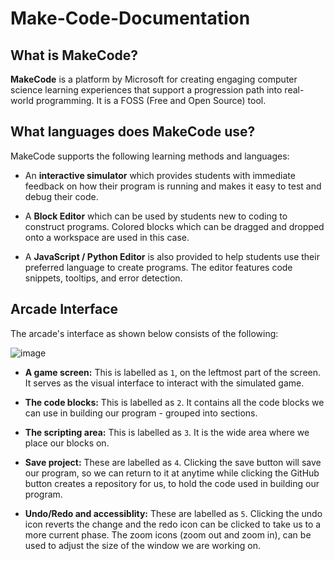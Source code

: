 # Make-Code-Documentation

## What is MakeCode?

**MakeCode** is a platform by Microsoft for creating engaging computer science learning experiences that support a progression path into real-world programming. It is a FOSS (Free and Open Source) tool.

## What languages does MakeCode use?

MakeCode supports the following learning methods and languages:

- An **interactive simulator** which provides students with immediate feedback on how their program is running and makes it easy to test and debug their code.

- A **Block Editor** which can be used by students new to coding to construct programs. Colored blocks which can be dragged and dropped onto a workspace are used in this case.

- A **JavaScript / Python Editor** is also provided to help students use their preferred language to create programs. The editor features code snippets, tooltips, and error detection.

## Arcade Interface

The arcade's interface as shown below consists of the following:

![image](https://user-images.githubusercontent.com/49791498/139707328-ec5d55f8-c37d-4e87-b79e-9de483da4ca4.png)

- **A game screen:** This is labelled as `1`, on the leftmost part of the screen. It serves as the visual interface to interact with the simulated game.

- **The code blocks:** This is labelled as `2`. It contains all the code blocks we can use in building our program - grouped into sections.

- **The scripting area:** This is labelled as `3`. It is the wide area where we place our blocks on.

- **Save project:** These are labelled as `4`. Clicking the save button will save our program, so we can return to it at anytime while clicking the GitHub button creates a repository for us, to hold the code used in building our program.

- **Undo/Redo and accessiblity:** These are labelled as `5`. Clicking the undo icon reverts the change and the redo icon can be clicked to take us to a more current phase. The zoom icons (zoom out and zoom in), can be used to adjust the size of the window we are working on.

